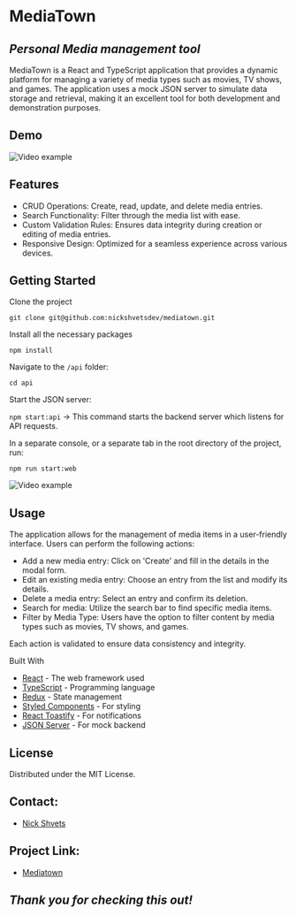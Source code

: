 # MediaTown

## _Personal Media management tool_

MediaTown is a React and TypeScript application that provides a dynamic platform for managing a variety of media types such as movies, TV shows, and games. The application uses a mock JSON server to simulate data storage and retrieval, making it an excellent tool for both development and demonstration purposes.

## Demo

![Video example](https://s13.gifyu.com/images/S0Nhc.gif)

## Features

- CRUD Operations: Create, read, update, and delete media entries.
- Search Functionality: Filter through the media list with ease.
- Custom Validation Rules: Ensures data integrity during creation or editing of media entries.
- Responsive Design: Optimized for a seamless experience across various devices.

## Getting Started

Clone the project

`git clone git@github.com:nickshvetsdev/mediatown.git`

Install all the necessary packages

`npm install`

Navigate to the `/api` folder:

`cd api`

Start the JSON server:

`npm start:api` -> This command starts the backend server which listens for API requests.

In a separate console, or a separate tab in the root directory of the project, run:

`npm run start:web`

![Video example](https://media1.giphy.com/media/v1.Y2lkPTc5MGI3NjExeXpvNTVhaW5naTdxeGppbTF5NXQ1dDJjdGpqcmM5dTJoNTEwdDUyayZlcD12MV9pbnRlcm5hbF9naWZfYnlfaWQmY3Q9Zw/Nj2CNogUNyWCptiCcR/giphy.gif)

## Usage

The application allows for the management of media items in a user-friendly interface. Users can perform the following actions:

- Add a new media entry: Click on 'Create' and fill in the details in the modal form.
- Edit an existing media entry: Choose an entry from the list and modify its details.
- Delete a media entry: Select an entry and confirm its deletion.
- Search for media: Utilize the search bar to find specific media items.
- Filter by Media Type: Users have the option to filter content by media types such as movies, TV shows, and games.

Each action is validated to ensure data consistency and integrity.

Built With

- [React](https://react.dev/) - The web framework used
- [TypeScript](https://www.typescriptlang.org/) - Programming language
- [Redux](https://redux.js.org/) - State management
- [Styled Components](https://styled-components.com/) - For styling
- [React Toastify](https://www.npmjs.com/package/react-toastify) - For notifications
- [JSON Server](https://www.npmjs.com/package/json-server) - For mock backend

## License

Distributed under the MIT License.

## Contact:

- [Nick Shvets](https://www.linkedin.com/in/nick-shvets-204434a8/)

## Project Link:

- [Mediatown](https://github.com/nickshvetsdev/mediatown)

## _Thank you for checking this out!_

